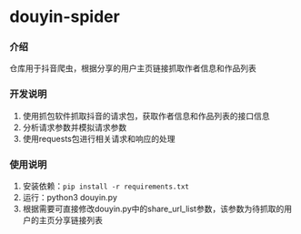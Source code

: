 # douyin-spider

### 介绍
仓库用于抖音爬虫，根据分享的用户主页链接抓取作者信息和作品列表

### 开发说明
1.	使用抓包软件抓取抖音的请求包，获取作者信息和作品列表的接口信息
2.	分析请求参数并模拟请求参数
3.	使用requests包进行相关请求和响应的处理

### 使用说明

1.  安装依赖：`pip install -r requirements.txt`
2.  运行：python3 douyin.py
3.  根据需要可直接修改douyin.py中的share_url_list参数，该参数为待抓取的用户的主页分享链接列表

